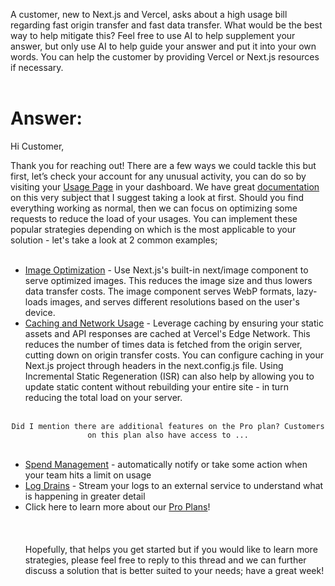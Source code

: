 A customer, new to Next.js and Vercel, asks about a high usage bill regarding fast origin transfer and fast data transfer. What would be the best way to help mitigate this? Feel free to use AI to help supplement your answer, but only use AI to help guide your answer and put it into your own words. You can help the customer by providing Vercel or Next.js resources if necessary.
<br/><br/>
# **Answer:**

Hi Customer,

Thank you for reaching out! There are a few ways we could tackle this but first, let’s check your account for any unusual activity, you can do so by visiting your <span style="color: deepskyblue;">[Usage Page](https://vercel.com/mujins-projects/~/usage) </span> in your dashboard. We have great <span style="color: deepskyblue;">[documentation](https://vercel.com/docs/pricing/networking) </span>  on this very subject that I suggest taking a look at first. Should you find everything working as normal, then we can focus on optimizing some requests to reduce the load of your usages. You can implement these popular strategies depending on which is the most applicable to your solution - let's take a look at 2 common examples;<br/><br/>
- <span style="color: deepskyblue;">[Image Optimization](https://vercel.com/docs/image-optimization#image-optimization-with-vercel) </span> - Use Next.js's built-in next/image component to serve optimized images. This reduces the image size and thus lowers data transfer costs. The image component serves WebP formats, lazy-loads images, and serves different resolutions based on the user's device.
- <span style="color: deepskyblue;">[Caching and Network Usage](https://vercel.com/docs/edge-network/caching#caching-on-vercel's-edge-network) </span> - Leverage caching by ensuring your static assets and API responses are cached at Vercel's Edge Network. This reduces the number of times data is fetched from the origin server, cutting down on origin transfer costs. You can configure caching in your Next.js project through headers in the next.config.js file. Using Incremental Static Regeneration (ISR) can also help by allowing you to update static content without rebuilding your entire site - in turn reducing the total load on your server. <br/><br/>
<center>
<code>Did I mention there are additional features on the Pro plan? Customers on this plan also have access to ...</code>
</center><br/> 

- <span style="color: deepskyblue;">[Spend Management](https://vercel.com/docs/pricing/spend-management) </span> - automatically notify or take some action when your team hits a limit on usage
- <span style="color: deepskyblue;">[Log Drains](https://vercel.com/docs/observability/log-drains#working-with-log-drains) </span> - Stream your logs to an external service to understand what is happening in greater detail
- Click here to learn more about our <span style="color: deepskyblue;">[Pro Plans](https://vercel.com/docs/accounts/plans/pro#vercel-pro-plan)</span>!<br/><br/><br/><br/>
Hopefully, that helps you get started but if you would like to learn more strategies, please feel free to reply to this thread and we can further discuss a solution that is better suited to your needs; have a great week!



